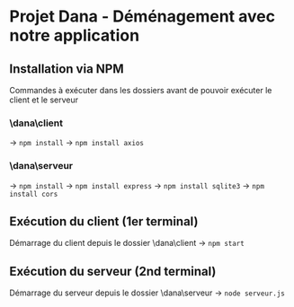 # Projet Dana - Déménagement avec notre application

##  Installation via NPM

Commandes à exécuter dans les dossiers avant de pouvoir exécuter le client et le serveur

### \dana\client 
-> `npm install`
-> `npm install axios`

### \dana\serveur
-> `npm install`
-> `npm install express`
-> `npm install sqlite3`
-> `npm install cors`

## Exécution du client (1er terminal)

Démarrage du client depuis le dossier \dana\client
-> `npm start`

## Exécution du serveur (2nd terminal)

Démarrage du serveur depuis le dossier \dana\serveur
-> `node serveur.js`
